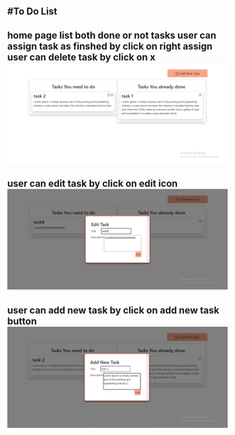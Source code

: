 #To Do List
---------------------------
home page list both done or not tasks
user can assign task as finshed by click on right assign 
user can delete task by click on x 
![ ](images/home.PNG)
---------------------------
user can edit task by click on edit icon
![ ](images/edit.PNG)
---------------------------
user can add new task by click on add new task button
![ ](images/addTask.PNG)
---------------------------


